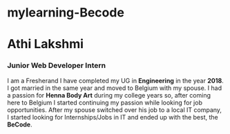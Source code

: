 # mylearning-Becode

# Athi Lakshmi
### Junior Web Developer Intern

I am a Fresherand I have completed my UG in **Engineering** in the year **2018**. I got married in the same year and moved to Belgium with my spouse. I had a passion for **Henna Body Art** during my college years so, after coming here to Belgium I started continuing my passion while looking for job opportunities. After my spouse switched over his job to a local IT company, I started looking for Internships/Jobs in IT and ended up with the best, the **BeCode**.

###
